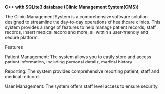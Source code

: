 **C++ with SQLite3 database (Clinic Management System(CMS))**

The Clinic Management System is a comprehensive software solution designed to streamline the day-to-day operations of healthcare clinics. This system provides a range of features to help manage patient records, staff records, Insert medical record and more, all within a user-friendly and secure platform.

Features

Patient Management: The system allows you to easily store and access patient information, including personal details, medical history.

Reporting: The system provides comprehensive reporting  patient, staff and medical redcord. 

User Management: The system offers staff level access to ensure security.

